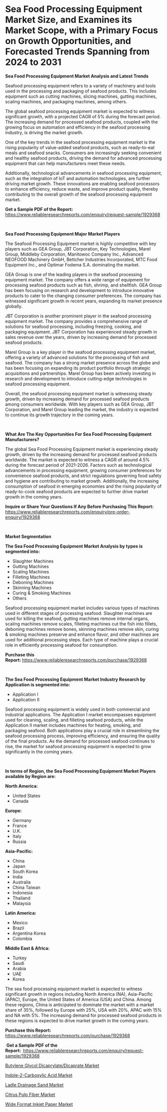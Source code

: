 <p><h1>Sea Food Processing Equipment Market Size, and Examines its Market Scope, with a Primary Focus on Growth Opportunities, and Forecasted Trends Spanning from 2024 to 2031</h1></p><p><strong>Sea Food Processing Equipment Market Analysis and Latest Trends</strong></p>
<p><p>Seafood processing equipment refers to a variety of machinery and tools used in the processing and packaging of seafood products. This includes equipment such as cutting machines, slicing machines, gutting machines, scaling machines, and packaging machines, among others.</p><p>The global seafood processing equipment market is expected to witness significant growth, with a projected CAGR of 5% during the forecast period. The increasing demand for processed seafood products, coupled with the growing focus on automation and efficiency in the seafood processing industry, is driving the market growth.</p><p>One of the key trends in the seafood processing equipment market is the rising popularity of value-added seafood products, such as ready-to-eat meals and seafood snacks. Consumers are increasingly seeking convenient and healthy seafood products, driving the demand for advanced processing equipment that can help manufacturers meet these needs.</p><p>Additionally, technological advancements in seafood processing equipment, such as the integration of IoT and automation technologies, are further driving market growth. These innovations are enabling seafood processors to enhance efficiency, reduce waste, and improve product quality, thereby contributing to the overall growth of the seafood processing equipment market.</p></p>
<p><strong>Get a Sample PDF of the Report:&nbsp;</strong> <a href="https://www.reliableresearchreports.com/enquiry/request-sample/1929368">https://www.reliableresearchreports.com/enquiry/request-sample/1929368</a></p>
<p>&nbsp;</p>
<p><strong>Sea Food Processing Equipment Major Market Players</strong></p>
<p><p>The Seafood Processing Equipment market is highly competitive with key players such as GEA Group, JBT Corporation, Key Technologies, Marel Group, Middleby Corporation, Manitowoc Company Inc., Advanced NEOFOOD Machinery GmbH, Bettcher Industries Incorporated, MTC Food Equipment Inc., and Optimar Fodema S.A. dominating the market.</p><p>GEA Group is one of the leading players in the seafood processing equipment market. The company offers a wide range of equipment for processing seafood products such as fish, shrimp, and shellfish. GEA Group has been focusing on research and development to introduce innovative products to cater to the changing consumer preferences. The company has witnessed significant growth in recent years, expanding its market presence globally.</p><p>JBT Corporation is another prominent player in the seafood processing equipment market. The company provides a comprehensive range of solutions for seafood processing, including freezing, cooking, and packaging equipment. JBT Corporation has experienced steady growth in sales revenue over the years, driven by increasing demand for processed seafood products.</p><p>Marel Group is a key player in the seafood processing equipment market, offering a variety of advanced solutions for the processing of fish and seafood. The company has a strong market presence across the globe and has been focusing on expanding its product portfolio through strategic acquisitions and partnerships. Marel Group has been actively investing in research and development to introduce cutting-edge technologies in seafood processing equipment.</p><p>Overall, the seafood processing equipment market is witnessing steady growth, driven by increasing demand for processed seafood products among consumers worldwide. With key players such as GEA Group, JBT Corporation, and Marel Group leading the market, the industry is expected to continue its growth trajectory in the coming years.</p></p>
<p>&nbsp;</p>
<p><strong>What Are The Key Opportunities For Sea Food Processing Equipment Manufacturers?</strong></p>
<p><p>The global Sea Food Processing Equipment market is experiencing steady growth, driven by the increasing demand for processed seafood products worldwide. The market is expected to witness a CAGR of around 4.5% during the forecast period of 2021-2026. Factors such as technological advancements in processing equipment, growing consumer preferences for convenience seafood products, and strict regulations governing food safety and hygiene are contributing to market growth. Additionally, the increasing consumption of seafood in emerging economies and the rising popularity of ready-to-cook seafood products are expected to further drive market growth in the coming years.</p></p>
<p><strong>Inquire or Share Your Questions If Any Before Purchasing This Report:</strong> <a href="https://www.reliableresearchreports.com/enquiry/pre-order-enquiry/1929368">https://www.reliableresearchreports.com/enquiry/pre-order-enquiry/1929368</a></p>
<p>&nbsp;</p>
<p><strong>Market Segmentation</strong></p>
<p><strong>The Sea Food Processing Equipment Market Analysis by types is segmented into:</strong></p>
<p><ul><li>Slaughter Machines</li><li>Gutting Machines</li><li>Scaling Machines</li><li>Filleting Machines</li><li>Deboning Machines</li><li>Skinning Machines</li><li>Curing & Smoking Machines</li><li>Others</li></ul></p>
<p><p>Seafood processing equipment market includes various types of machines used in different stages of processing seafood. Slaughter machines are used for killing the seafood, gutting machines remove internal organs, scaling machines remove scales, filleting machines cut the fish into fillets, deboning machines remove bones, skinning machines remove skin, curing & smoking machines preserve and enhance flavor, and other machines are used for additional processing steps. Each type of machine plays a crucial role in efficiently processing seafood for consumption.</p></p>
<p><strong>Purchase this Report:&nbsp;</strong><a href="https://www.reliableresearchreports.com/purchase/1929368">https://www.reliableresearchreports.com/purchase/1929368</a></p>
<p>&nbsp;</p>
<p><strong>The Sea Food Processing Equipment Market Industry Research by Application is segmented into:</strong></p>
<p><ul><li>Application I</li><li>Application II</li></ul></p>
<p><p>Seafood processing equipment is widely used in both commercial and industrial applications. The Application I market encompasses equipment used for cleaning, scaling, and filleting seafood products, while the Application II market includes machines for heating, smoking, and packaging seafood. Both applications play a crucial role in streamlining the seafood processing process, improving efficiency, and ensuring the quality of the final products. As the demand for processed seafood continues to rise, the market for seafood processing equipment is expected to grow significantly in the coming years.</p></p>
<p>&nbsp;</p>
<p><strong>In terms of Region, the Sea Food Processing Equipment Market Players available by Region are:</strong></p>
<p>
    <p> <strong> North America: </strong>
        <ul>
            <li>United States</li>
            <li>Canada</li>
        </ul>
        </p> 
    <p> <strong> Europe: </strong>
        <ul>
            <li>Germany</li>
            <li>France</li>
            <li>U.K.</li>
            <li>Italy</li>
            <li>Russia</li>
        </ul>
        </p> 
    <p> <strong> Asia-Pacific: </strong>
        <ul>
            <li>China</li>
            <li>Japan</li>
            <li>South Korea</li>
            <li>India</li>
            <li>Australia</li>
            <li>China Taiwan</li>
            <li>Indonesia</li>
            <li>Thailand</li>
            <li>Malaysia</li>
        </ul>
        </p> 
    <p> <strong> Latin America: </strong>
        <ul>
            <li>Mexico</li>
            <li>Brazil</li>
            <li>Argentina Korea</li>
            <li>Colombia</li>
        </ul>
        </p> 
    <p> <strong> Middle East & Africa: </strong>
        <ul>
            <li>Turkey</li>
            <li>Saudi</li>
            <li>Arabia</li>
            <li>UAE</li>
            <li>Korea</li>
        </ul>
    </p>
    </p>
<p><p>The sea food processing equipment market is expected to witness significant growth in regions including North America (NA), Asia-Pacific (APAC), Europe, the United States of America (USA) and China. Among these regions, China is anticipated to dominate the market with a market share of 35%, followed by Europe with 25%, USA with 20%, APAC with 15% and NA with 5%. The increasing demand for processed seafood products in these regions is expected to drive market growth in the coming years.</p></p>
<p><strong>Purchase this Report: </strong><a href="https://www.reliableresearchreports.com/purchase/1929368">https://www.reliableresearchreports.com/purchase/1929368</a></p>
<p>&nbsp;<strong>Get a Sample PDF of the Report:&nbsp;&nbsp;</strong><a href="https://www.reliableresearchreports.com/enquiry/request-sample/1929368">https://www.reliableresearchreports.com/enquiry/request-sample/1929368</a></p>
<p><strong></strong></p>
<p><p><a href="https://gratis-rainforest-2ca.notion.site/Butylene-Glycol-Dicaprylate-Dicaprate-Market-Furnish-Information-about-Market-Size-Market-Share-Ma-ec64057810634af0aa3de355db799c53">Butylene Glycol Dicaprylate/Dicaprate Market</a></p><p><a href="https://metal-farmhouse-e95.notion.site/Indole-2-Carboxylic-Acid-Market-Dynamics-2024-2031-Also-about-Its-Market-Trends-Projections-and-O-c0cbd5e56e5746019f6e74f596c81df0">Indole-2-Carboxylic Acid Market</a></p><p><a href="https://crocus-run-b5a.notion.site/Ladle-Drainage-Sand-Market-Size-Market-Trends-and-Growth-Outlook-forecasted-for-period-from-2024-t-f3fe5e448d5f497f8a65f385d1c3c2b8">Ladle Drainage Sand Market</a></p><p><a href="https://view.publitas.com/reportprime-1/citrus-pulp-fiber-market-size-furnishes-valuable-information-encompassing-market-share-market-trends-and-projections-spanning-from-2024-to-2031/">Citrus Pulp Fiber Market</a></p><p><a href="https://view.publitas.com/reportprime-1/wide-format-inkjet-paper-market-size-and-growth-market-segmentation-regional-and-country-breakdowns-and-market-trends-for-period-from-2024-2031/">Wide Format Inkjet Paper Market</a></p></p>